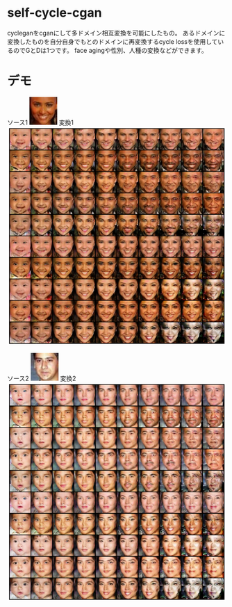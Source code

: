 # self-cycle-cgan
cycleganをcganにして多ドメイン相互変換を可能にしたもの。
あるドメインに変換したものを自分自身でもとのドメインに再変換するcycle lossを使用しているのでGとDは1つです。
face agingや性別、人種の変換などができます。

# デモ
ソース1
![ソース](https://raw.githubusercontent.com/magureen/self-cycle-cgan/main/img/0_s.png)
変換1
![変換](https://raw.githubusercontent.com/magureen/self-cycle-cgan/main/img/0.png)

ソース2
![ソース2](https://raw.githubusercontent.com/magureen/self-cycle-cgan/main/img/1_s.png)
変換2
![変換2](https://raw.githubusercontent.com/magureen/self-cycle-cgan/main/img/1.png)
